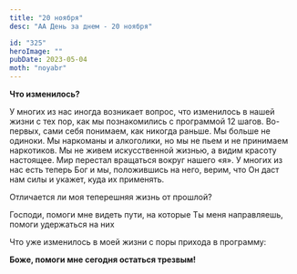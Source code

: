 ```yaml
---
title: "20 ноября"
desc: "АА День за днем - 20 ноября"

id: "325"
heroImage: ""
pubDate: 2023-05-04
moth: "noyabr"
---
```


**Что изменилось?**

У многих из нас иногда возникает вопрос, что изменилось в нашей жизни с тех
пор, как мы познакомились с программой 12 шагов. Во-первых, сами себя
понимаем, как никогда раньше. Мы больше не одиноки. Мы наркоманы и алкоголики,
но мы не пьем и не принимаем наркотиков. Мы не живем искусственной жизнью, а
видим красоту настоящее. Мир перестал вращаться вокруг нашего «я». У многих из
нас есть теперь Бог и мы, положившись на него, верим, что Он даст нам силы и
укажет, куда их применять.

Отличается ли моя теперешняя жизнь от прошлой?

Господи, помоги мне видеть пути, на которые Ты меня направляешь, помоги
удержаться на них

Что уже изменилось в моей жизни с поры прихода в программу:

**Боже, помоги мне сегодня остаться трезвым!**
